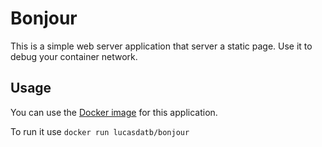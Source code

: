# Bonjour

This is a simple web server application that server a static page. Use it to debug your container network.

## Usage

You can use the [Docker image](https://hub.docker.com/r/lucasdatb/bonjour) for this application.

To run it use `docker run lucasdatb/bonjour`
